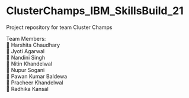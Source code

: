 # ClusterChamps_IBM_SkillsBuild_21
Project repository for team Cluster Champs

Team Members:</br>
🔹 Harshita Chaudhary </br>
🔹 Jyoti Agarwal</br>
🔹 Nandini Singh</br>
🔹 Nitin Khandelwal</br>
🔹 Nupur Sogani</br>
🔹 Pawan Kumar Baldewa</br>
🔹 Pracheer Khandelwal</br>
🔹 Radhika Kansal



